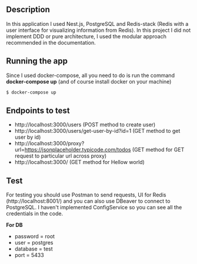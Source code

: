 ## Description

In this application I used Nest.js, PostgreSQL and Redis-stack (Redis with a user interface for visualizing information from Redis).
In this project I did not implement DDD or pure architecture, I used the modular approach recommended in the documentation.

## Running the app

Since I used docker-compose, all you need to do is run the command **docker-compose up** (and of course install docker on your machine)

```bash
$ docker-compose up
```
## Endpoints to test
- http://localhost:3000/users (POST method to create user)
- http://localhost:3000/users/get-user-by-id?id=1 (GET method to get user by id)
- http://localhost:3000/proxy?url=https://jsonplaceholder.typicode.com/todos (GET method for GET request to particular url across proxy)
- http://localhost:3000/ (GET method for Hellow world)

## Test

For testing you should use Postman to send requests, UI for Redis (http://localhost:8001/) and you can also use DBeaver to connect to PostgreSQL. I haven't implemented ConfigService so you can see all the credentials in the code.

**For DB**
- password = root
- user = postgres
- database = test
- port = 5433

